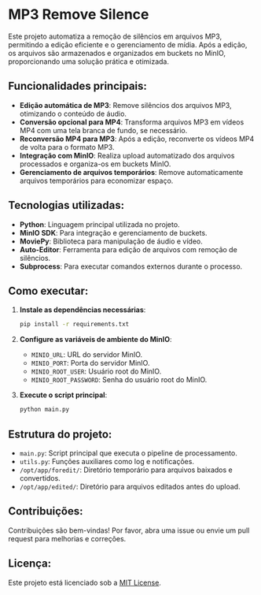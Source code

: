 # MP3 Remove Silence

Este projeto automatiza a remoção de silêncios em arquivos MP3, permitindo a edição eficiente e o gerenciamento de mídia. Após a edição, os arquivos são armazenados e organizados em buckets no MinIO, proporcionando uma solução prática e otimizada.

## Funcionalidades principais:

- **Edição automática de MP3**: Remove silêncios dos arquivos MP3, otimizando o conteúdo de áudio.
- **Conversão opcional para MP4**: Transforma arquivos MP3 em vídeos MP4 com uma tela branca de fundo, se necessário.
- **Reconversão MP4 para MP3**: Após a edição, reconverte os vídeos MP4 de volta para o formato MP3.
- **Integração com MinIO**: Realiza upload automatizado dos arquivos processados e organiza-os em buckets MinIO.
- **Gerenciamento de arquivos temporários**: Remove automaticamente arquivos temporários para economizar espaço.

## Tecnologias utilizadas:

- **Python**: Linguagem principal utilizada no projeto.
- **MinIO SDK**: Para integração e gerenciamento de buckets.
- **MoviePy**: Biblioteca para manipulação de áudio e vídeo.
- **Auto-Editor**: Ferramenta para edição de arquivos com remoção de silêncios.
- **Subprocess**: Para executar comandos externos durante o processo.

## Como executar:

1. **Instale as dependências necessárias**:
   ```bash
   pip install -r requirements.txt
   ```

2. **Configure as variáveis de ambiente do MinIO**:
   - `MINIO_URL`: URL do servidor MinIO.
   - `MINIO_PORT`: Porta do servidor MinIO.
   - `MINIO_ROOT_USER`: Usuário root do MinIO.
   - `MINIO_ROOT_PASSWORD`: Senha do usuário root do MinIO.

3. **Execute o script principal**:
   ```bash
   python main.py
   ```

## Estrutura do projeto:

- `main.py`: Script principal que executa o pipeline de processamento.
- `utils.py`: Funções auxiliares como log e notificações.
- `/opt/app/foredit/`: Diretório temporário para arquivos baixados e convertidos.
- `/opt/app/edited/`: Diretório para arquivos editados antes do upload.

## Contribuições:
Contribuições são bem-vindas! Por favor, abra uma issue ou envie um pull request para melhorias e correções.

## Licença:
Este projeto está licenciado sob a [MIT License](LICENSE).
